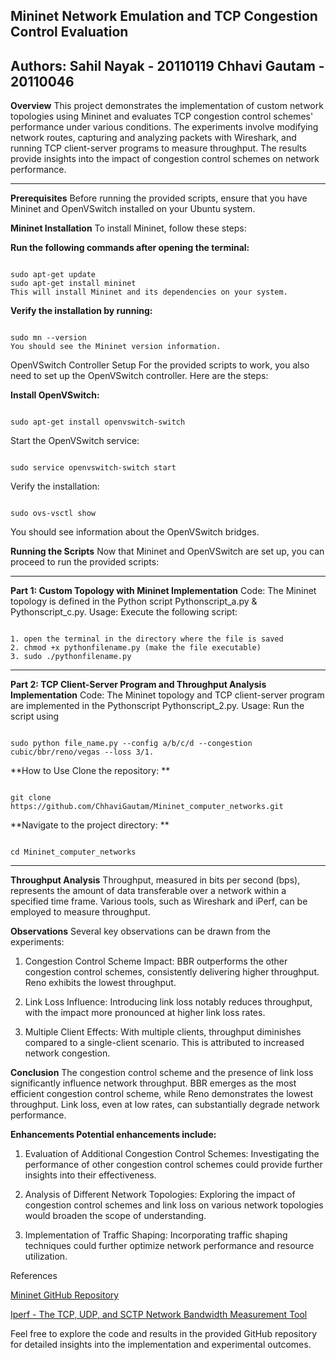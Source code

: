 **Mininet Network Emulation and TCP Congestion Control Evaluation**
------------------------------------------------------------------------------------------------------------------------------------------------------------------------------------------------------------
Authors:
**Sahil Nayak - 20110119
Chhavi Gautam - 20110046**
------------------------------------------------------------------------------------------------------------------------------------------------------------------------------------------
**Overview**
This project demonstrates the implementation of custom network topologies using Mininet and evaluates TCP congestion control schemes' performance under various conditions. The experiments involve modifying network routes, capturing and analyzing packets with Wireshark, and running TCP client-server programs to measure throughput. The results provide insights into the impact of congestion control schemes on network performance.

_____________________________________________________________________________________________________________________________________________________________________________
**Prerequisites**
Before running the provided scripts, ensure that you have Mininet and OpenVSwitch installed on your Ubuntu system.

**Mininet Installation**
To install Mininet, follow these steps:

**Run the following commands after opening the terminal:**

<pre><code>
sudo apt-get update
sudo apt-get install mininet
This will install Mininet and its dependencies on your system.
</code></pre>

**Verify the installation by running:**
<pre><code>
sudo mn --version
You should see the Mininet version information.
</code></pre>
OpenVSwitch Controller Setup
For the provided scripts to work, you also need to set up the OpenVSwitch controller. Here are the steps:

**Install OpenVSwitch:**
<pre><code>
sudo apt-get install openvswitch-switch
</code></pre>
Start the OpenVSwitch service:
<pre><code>
sudo service openvswitch-switch start
</code></pre>
Verify the installation:
<pre><code>
sudo ovs-vsctl show
</code></pre>
You should see information about the OpenVSwitch bridges.

**Running the Scripts**
Now that Mininet and OpenVSwitch are set up, you can proceed to run the provided scripts:
_____________________________________________________________________________________________________________________________________________________________________________
**Part 1: Custom Topology with Mininet
Implementation**
Code: The Mininet topology is defined in the Python script Pythonscript_a.py & Pythonscript_c.py.
Usage: 
Execute the following script:
<pre><code>
1. open the terminal in the directory where the file is saved
2. chmod +x pythonfilename.py (make the file executable)
3. sudo ./pythonfilename.py
</code></pre>

_____________________________________________________________________________________________________________________________________________________________________________
**Part 2: TCP Client-Server Program and Throughput Analysis
Implementation**
Code: The Mininet topology and TCP client-server program are implemented in the Pythonscript Pythonscript_2.py.
Usage: Run the script using 
<pre><code>
sudo python file_name.py --config a/b/c/d --congestion cubic/bbr/reno/vegas --loss 3/1.
</code></pre>

**How to Use
Clone the repository: **
<pre><code>
git clone https://github.com/ChhaviGautam/Mininet_computer_networks.git
</code></pre>
**Navigate to the project directory: **
<pre><code>
cd Mininet_computer_networks
</code></pre>

________________________________________________________________________________________________________________________________________________________________________________________________________________
**Throughput Analysis**
Throughput, measured in bits per second (bps), represents the amount of data transferable over a network within a specified time frame. Various tools, such as Wireshark and iPerf, can be employed to measure throughput.

**Observations**
Several key observations can be drawn from the experiments:

1. Congestion Control Scheme Impact:
BBR outperforms the other congestion control schemes, consistently delivering higher throughput. Reno exhibits the lowest throughput.

2. Link Loss Influence:
Introducing link loss notably reduces throughput, with the impact more pronounced at higher link loss rates.

3. Multiple Client Effects:
With multiple clients, throughput diminishes compared to a single-client scenario. This is attributed to increased network congestion.

**Conclusion**
The congestion control scheme and the presence of link loss significantly influence network throughput. BBR emerges as the most efficient congestion control scheme, while Reno demonstrates the lowest throughput. Link loss, even at low rates, can substantially degrade network performance.

**Enhancements
Potential enhancements include:**

1. Evaluation of Additional Congestion Control Schemes:
Investigating the performance of other congestion control schemes could provide further insights into their effectiveness.

2. Analysis of Different Network Topologies:
Exploring the impact of congestion control schemes and link loss on various network topologies would broaden the scope of understanding.

3. Implementation of Traffic Shaping:
Incorporating traffic shaping techniques could further optimize network performance and resource utilization.

References

[Mininet GitHub Repository](https://github.com/mininet/mininet)

[Iperf - The TCP, UDP, and SCTP Network Bandwidth Measurement Tool](https://iperf.fr/)

Feel free to explore the code and results in the provided GitHub repository for detailed insights into the implementation and experimental outcomes.
